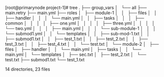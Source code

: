 [root@primarynode project-1]# tree
.
├── group_vars
│   └── all
├── main.retry
├── main.yml
├── roles
│   ├── module-1
│   │   ├── files
│   │   ├── handler
│   │   │   └── main.yml
│   │   ├── tasks
│   │   │   ├── common
│   │   │   │   ├── one.yml
│   │   │   │   ├── three.yml
│   │   │   │   └── two.yml
│   │   │   ├── main.yml
│   │   │   └── sub-module-1
│   │   │       └── submod1.yml
│   │   └── templates
│   │       ├── sub-mod-1.txt
│   │       ├── submod1.txt
│   │       ├── test_1.txt
│   │       ├── test_2.txt
│   │       ├── test_3.txt
│   │       ├── test_4.txt
│   │       └── test.txt
│   └── module-2
│       ├── files
│       ├── handler
│       │   └── main.yml
│       ├── tasks
│       │   └── main.yml
│       └── templates
│           ├── sec.txt
│           ├── test_2.txt
│           └── test.txt
├── submod1.txt
└── test_1.txt

14 directories, 23 files
